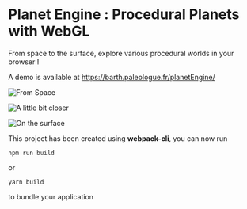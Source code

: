 # Planet Engine : Procedural Planets with WebGL

From space to the surface, explore various procedural worlds in your browser !

A demo is available at https://barth.paleologue.fr/planetEngine/

![From Space](https://github.com/BarthPaleologue/planetEngine/blob/history/screenshot_21-12-15_19-23.png)

![A little bit closer](https://github.com/BarthPaleologue/planetEngine/blob/history/screenshot_21-12-20_23-26.png)

![On the surface](https://github.com/BarthPaleologue/planetEngine/blob/history/screenshot_21-12-3_23-50.png)

This project has been created using **webpack-cli**, you can now run

```
npm run build
```

or

```
yarn build
```

to bundle your application

